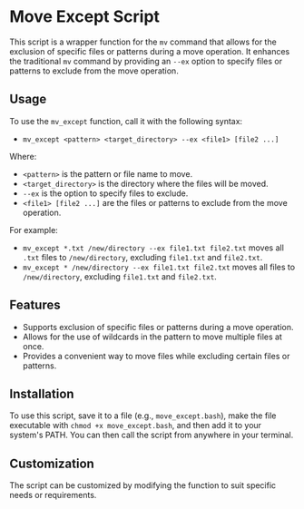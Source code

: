 # Move Except Script

This script is a wrapper function for the `mv` command that allows for the exclusion of specific files or patterns during a move operation. It enhances the traditional `mv` command by providing an `--ex` option to specify files or patterns to exclude from the move operation.

## Usage

To use the `mv_except` function, call it with the following syntax:

* `mv_except <pattern> <target_directory> --ex <file1> [file2 ...]`

Where:
* `<pattern>` is the pattern or file name to move.
* `<target_directory>` is the directory where the files will be moved.
* `--ex` is the option to specify files to exclude.
* `<file1> [file2 ...]` are the files or patterns to exclude from the move operation.

For example:
* `mv_except *.txt /new/directory --ex file1.txt file2.txt` moves all `.txt` files to `/new/directory`, excluding `file1.txt` and `file2.txt`.
* `mv_except * /new/directory --ex file1.txt file2.txt` moves all files to `/new/directory`, excluding `file1.txt` and `file2.txt`.

## Features

* Supports exclusion of specific files or patterns during a move operation.
* Allows for the use of wildcards in the pattern to move multiple files at once.
* Provides a convenient way to move files while excluding certain files or patterns.

## Installation

To use this script, save it to a file (e.g., `move_except.bash`), make the file executable with `chmod +x move_except.bash`, and then add it to your system's PATH. You can then call the script from anywhere in your terminal.

## Customization

The script can be customized by modifying the function to suit specific needs or requirements.
